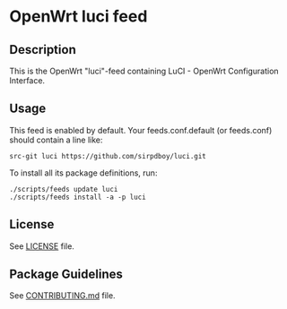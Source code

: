# OpenWrt luci feed

## Description

This is the OpenWrt "luci"-feed containing LuCI - OpenWrt Configuration Interface.

## Usage

This feed is enabled by default. Your feeds.conf.default (or feeds.conf) should contain a line like:
```
src-git luci https://github.com/sirpdboy/luci.git

```

To install all its package definitions, run:

```
./scripts/feeds update luci
./scripts/feeds install -a -p luci
```

## License

See [LICENSE](LICENSE) file.
 
## Package Guidelines

See [CONTRIBUTING.md](CONTRIBUTING.md) file.
